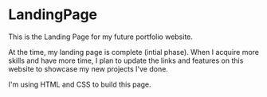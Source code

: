 # LandingPage

This is the Landing Page for my future portfolio website.

At the time, my landing page is complete (intial phase). When I acquire more skills and have more time, I plan 
to update the links and features on this website to showcase my new projects I've done. 

I'm using HTML and CSS to build this page. 
